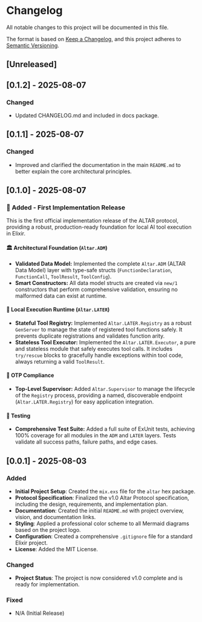 # Changelog

All notable changes to this project will be documented in this file.

The format is based on [Keep a Changelog](https://keepachangelog.com/en/1.0.0/),
and this project adheres to [Semantic Versioning](https://semver.org/spec/v2.0.0.html).

## [Unreleased]

## [0.1.2] - 2025-08-07

### Changed
- Updated CHANGELOG.md and included in docs package.

## [0.1.1] - 2025-08-07

### Changed
- Improved and clarified the documentation in the main `README.md` to better explain the core architectural principles.

## [0.1.0] - 2025-08-07

### 🎉 Added - First Implementation Release

This is the first official implementation release of the ALTAR protocol, providing a robust, production-ready foundation for local AI tool execution in Elixir.

#### 🏛️ Architectural Foundation (`Altar.ADM`)
- **Validated Data Model:** Implemented the complete `Altar.ADM` (ALTAR Data Model) layer with type-safe structs (`FunctionDeclaration`, `FunctionCall`, `ToolResult`, `ToolConfig`).
- **Smart Constructors:** All data model structs are created via `new/1` constructors that perform comprehensive validation, ensuring no malformed data can exist at runtime.

#### 🚀 Local Execution Runtime (`Altar.LATER`)
- **Stateful Tool Registry:** Implemented `Altar.LATER.Registry` as a robust `GenServer` to manage the state of registered tool functions safely. It prevents duplicate registrations and validates function arity.
- **Stateless Tool Executor:** Implemented the `Altar.LATER.Executor`, a pure and stateless module that safely executes tool calls. It includes `try/rescue` blocks to gracefully handle exceptions within tool code, always returning a valid `ToolResult`.

#### 🧬 OTP Compliance
- **Top-Level Supervisor:** Added `Altar.Supervisor` to manage the lifecycle of the `Registry` process, providing a named, discoverable endpoint (`Altar.LATER.Registry`) for easy application integration.

#### 🧪 Testing
- **Comprehensive Test Suite:** Added a full suite of ExUnit tests, achieving 100% coverage for all modules in the `ADM` and `LATER` layers. Tests validate all success paths, failure paths, and edge cases.

## [0.0.1] - 2025-08-03

### Added

- **Initial Project Setup**: Created the `mix.exs` file for the `altar` hex package.
- **Protocol Specification**: Finalized the v1.0 Altar Protocol specification, including the design, requirements, and implementation plan.
- **Documentation**: Created the initial `README.md` with project overview, vision, and documentation links.
- **Styling**: Applied a professional color scheme to all Mermaid diagrams based on the project logo.
- **Configuration**: Created a comprehensive `.gitignore` file for a standard Elixir project.
- **License**: Added the MIT License.

### Changed

- **Project Status**: The project is now considered v1.0 complete and is ready for implementation.

### Fixed

- N/A (Initial Release)
